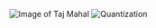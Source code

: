 ![Image of Taj Mahal](https://upload.wikimedia.org/wikipedia/commons/1/1d/Taj_Mahal_%28Edited%29.jpeg)
![Quantization](https://github.com/ahamedbashir/imageProcessing/blob/master/media/pointOps/1.gif)
